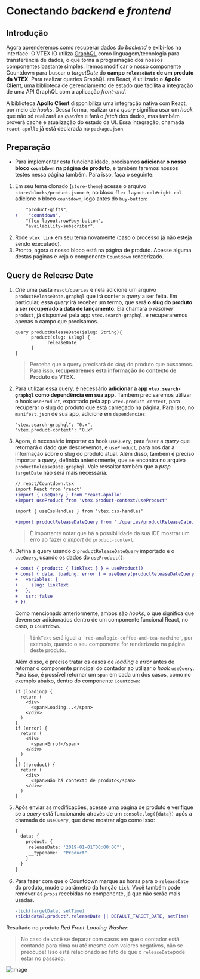 # Conectando _backend_ e _frontend_

## Introdução

Agora aprenderemos como recuperar dados do _backend_ e exibí-los na interface. O VTEX IO utiliza [GraphQL](https://graphql.org/) como linguagem/tecnologia para transferência de dados, o que torna a programação dos nossos componentes bastante simples. Iremos modificar o nosso componente Countdown para buscar o _targetDate_ do **campo `releaseDate` de um produto da VTEX**. Para realizar queries GraphQL em React, é utilizado o **Apollo Client**, uma biblioteca de gerenciamento de estado que facilita a integração de uma API GraphQL com a aplicação _front-end_.

A biblioteca **Apollo Client** disponibiliza uma integração nativa com React, por meio de _hooks_. Dessa forma, realizar uma _query_ significa usar um _hook_ que não só realizará as _queries_ e fará o _fetch_ dos dados, mas também proverá cache e atualização do estado da UI. Essa integração, chamada `react-apollo` já está declarada no `package.json`.

## Preparação

- Para implementar esta funcionalidade, precisamos **adicionar o nosso bloco `countdown` na página de produto**, e também faremos nossos testes nessa página também. Para isso, faça o seguinte:

1. Em seu tema clonado (`store-theme`) acesse o arquivo `store/blocks/product.jsonc` e, no bloco `flex-layout.col#right-col` adicione o bloco `countdown`, logo antes do `buy-button`:
   ```diff
       "product-gifts",
   +	"countdown",
       "flex-layout.row#buy-button",
       "availability-subscriber",
   ```
2. Rode `vtex link` em seu tema novamente (caso o processo já não esteja sendo executado).
3. Pronto, agora o nosso bloco está na página de produto. Acesse alguma destas páginas e veja o componente `Countdown` renderizado.

## Query de Release Date

1.  Crie uma pasta `react/queries` e nela adicione um arquivo `productReleaseDate.graphql` que irá conter a _query_ a ser feita. Em particular, essa _query_ irá receber um termo, que será **o slug do produto a ser recuperado a data de lançamento**. Ela chamará o _resolver_ `product`, já disponível pela app `vtex.search-graphql`, e recuperaremos apenas o campo que precisamos.
    ```
    query productReleaseDate($slug: String){
    	  product(slug: $slug) {
    		    releaseDate
    	  }
    }
    ```
    > Perceba que a query precisará do _slug_ do produto que buscamos. Para isso, **recuperaremos esta informação do contexto de Produto da VTEX**.
2.  Para utilizar essa query, é necessário **adicionar a app `vtex.search-graphql` como dependência em sua app.** Também precisaremos utilizar o hook `useProduct`, exportado pela app `vtex.product-context`, para recuperar o slug do produto que está carregado na página. Para isso, no `manifest.json` de sua app, adicione em `dependencies`:
    ```
    "vtex.search-graphql": "0.x",
    "vtex.product-context": "0.x"
    ```
3.  Agora, é necessário importar os hook `useQuery`, para fazer a _query_ que retornará o dado que descrevemos, e `useProduct`, para nos dar a informação sobre o slug do produto atual. Além disso, também é preciso importar a _query_, definida anteriormente, que se encontra no arquivo `productReleaseDate.graphql`. Vale ressaltar também que a *prop* `targetDate` não será mais necessária.

    ```diff
    // react/Countdown.tsx
    import React from 'react'
    +import { useQuery } from 'react-apollo'
    +import useProduct from 'vtex.product-context/useProduct'

    import { useCssHandles } from 'vtex.css-handles'

    +import productReleaseDateQuery from './queries/productReleaseDate.graphql'
    ```

    > É importante notar que há a possibilidade da sua IDE mostrar um erro ao fazer o *import* do `product-context`.

4.  Defina a query usando o `productReleaseDateQuery` importado e o `useQuery`, usando os dados do `useProduct()`:

    ```diff
    + const { product: { linkText } } = useProduct()
    + const { data, loading, error } = useQuery(productReleaseDateQuery, {
    +   variables: {
    +     slug: linkText
    +   },
    +   ssr: false
    + })
    ```
    Como mencionado anteriormente, ambos são *hooks*, o que significa que devem ser adicionados dentro de um componente funcional React, no caso, o `Countdown`.

    > `linkText` será igual a `'red-analogic-coffee-and-tea-machine'`, por exemplo, quando o seu componente for renderizado na página deste produto.

    Além disso, é preciso tratar os casos de *loading* e *error* antes de retornar o componente principal do contador ao utilizar o *hook* `useQuery`. Para isso, é possível retornar um `span` em cada um dos casos, como no exemplo abaixo, dentro do componente `Countdown`:
    ```tsx
    if (loading) {
      return (
        <div>
          <span>Loading...</span>
        </div>
      )
    }
    if (error) {
      return (
        <div>
          <span>Erro!</span>
        </div>
      )
    }
    if (!product) {
      return (
        <div>
          <span>Não há contexto de produto</span>
        </div>
      )
    }

    ```

5.  Após enviar as modificações, acesse uma página de produto e verifique se a _query_ está funcionando através de um `console.log({data})` após a chamada do `useQuery`, que deve mostrar algo como isso:

    ```ts
    {
      data: {
        product: {
         releaseDate: '2019-01-01T00:00:00"',
         __typename:  "Product"
        }
      }
    }
    ```

6.  Para fazer com que o Countdown marque as horas para o `releaseDate` do produto, mude o parâmetro da função `tick`. Você também pode remover as `props` recebidas no componente, já que não serão mais usadas.
    ```diff
    -tick(targetDate, setTime)
    +tick(data?.product?.releaseDate || DEFAULT_TARGET_DATE, setTime)
    ```

Resultado no produto _Red Front-Loading Washer_:
> No caso de você se deparar com casos em que o contador está contando para cima ou até mesmo com valores negativos, não se preocupe! Isso está relacionado ao fato de que o `releaseDate`pode estar no passado.

![image](https://user-images.githubusercontent.com/18706156/79596495-0fc28c00-80b7-11ea-8361-35075dba3bd5.png)
